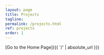 ```yaml
---
layout: page
title: Projects
tagline: 
permalink: /projects.html
ref: projects
order: 1
---
```



[Go to the Home Page]({{ '/' | absolute_url }})
